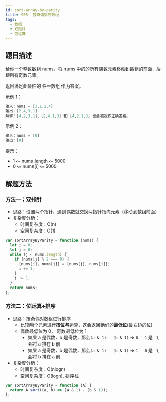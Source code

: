 ```yaml
---
id: sort-array-by-parity
title: 905. 按奇偶排序数组
tags:
  - 数组
  - 双指针
  - 位运算
---
```


## 题目描述

给你一个整数数组 nums，将 nums 中的的所有偶数元素移动到数组的前面，后跟所有奇数元素。

返回满足此条件的 任一数组 作为答案。

示例 1：

```js
输入：nums = [3,1,2,4]
输出：[2,4,3,1]
解释：[4,2,3,1]、[2,4,1,3] 和 [4,2,1,3] 也会被视作正确答案。
```

示例 2：

```js
输入：nums = [0]
输出：[0]
```

提示：

- 1 `<=` nums.length `<=` 5000
- 0 `<=` nums[i] `<=` 5000

## 解题方法

### 方法一：双指针

- 思路：设置两个指针，遇到偶数就交换两指针指向元素（移动到数组前面）
- 复杂度分析：
  - 时间复杂度：O(n)
  - 空间复杂度：O(1)

```js
var sortArrayByParity = function (nums) {
  let i = 0;
  let j = 0;
  while (j < nums.length) {
    if (nums[j] % 2 === 0) {
      [nums[i], nums[j]] = [nums[j], nums[i]];
      i += 1;
    }
    j += 1;
  }
  return nums;
};
```

### 方法二：位运算+排序

- 思路：按奇偶对数组进行排序
  - 比较两个元素进行**按位与**运算，这会返回他们的**最低位**(最右边的位)
  - 偶数最低位为 0， 奇数最低位为 1
    - 如果 a 是偶数，b 是奇数，那么`(a & 1) - (b & 1)` => `0 - 1` 是 `-1`, 会将 a 排在 b 前
    - 如果 a 是奇数，b 是偶数，那么`(a & 1) - (b & 1)` => `1 - 0` 是 `-1`, 会将 b 排在 a 前
- 复杂度分析：
  - 时间复杂度：O(nlogn)
  - 空间复杂度：O(logn), 排序栈

```js
var sortArrayByParity = function (A) {
  return A.sort((a, b) => (a & 1) - (b & 1));
};
```
